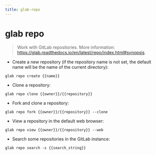```yaml
---
title: glab-repo
---
```

# glab repo

> Work with GitLab repositories.
> More information: <https://glab.readthedocs.io/en/latest/repo/index.html#synopsis>.

- Create a new repository (if the repository name is not set, the default name will be the name of the current directory):

`glab repo create {{name}}`

- Clone a repository:

`glab repo clone {{owner}}/{{repository}}`

- Fork and clone a repository:

`glab repo fork {{owner}}/{{repository}} --clone`

- View a repository in the default web browser:

`glab repo view {{owner}}/{{repository}} --web`

- Search some repositories in the GitLab instance:

`glab repo search -s {{search_string}}`
